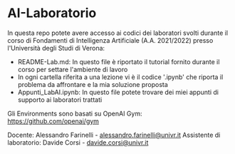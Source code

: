 # AI-Laboratorio
In questa repo potete avere accesso ai codici dei laboratori svolti durante il corso di Fondamenti di Intelligenza Artificiale (A.A. 2021/2022) presso l'Università degli Studi di Verona:
- README-Lab.md: In questo file è riportato il tutorial fornito durante il corso per settare l'ambiente di lavoro
- In ogni cartella riferita a una lezione vi è il codice '.ipynb' che riporta il problema da affrontare e la mia soluzione proposta
- Appunti_LabAI.ipynb: In questo file potete trovare dei miei appunti di supporto ai laboratori trattati

Gli Environments sono basati su OpenAI Gym: https://github.com/openai/gym

Docente: Alessandro Farinelli - alessandro.farinelli@univr.it
Assistente di laboratorio: Davide Corsi - davide.corsi@univr.it


